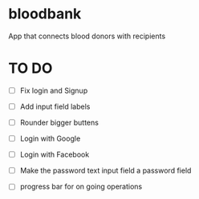 # bloodbank
App that connects blood donors with recipients
# TO DO
- [ ] Fix login and Signup
- [ ] Add input field labels
- [ ] Rounder bigger buttens
- [ ] Login with Google
- [ ] Login with Facebook
- [ ] Make the password text input field a password field
- [ ] progress bar for on going operations


